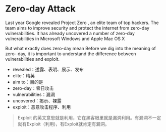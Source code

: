 # Zero-day Attack

Last year Google revealed Project Zero , an elite team of top hackers. The team aims to improve security and protect the internet from zero-day vulnerabilities. It has already uncovered a number of zero-day vulnerabilities in Microsoft Windows and Apple Mac OS X

But what exactly does zero-day mean Before we dig into the meaning of zero- day, it is important to understand the difference between vulnerabilities and exploit.

- revealed：透露、表明、展示、发布
- elite：精英
- aim to：目的是
- zero-day：零日攻击
- vulnerabilities：漏洞
- uncovered：揭示、裸露
- exploit：恶意攻击程序、利用

> Exploit 的英文意思就是利用，它在黑客眼里就是漏洞利用。有漏洞不一定就有Exploit（利用)，有Exploit就肯定有漏洞。

